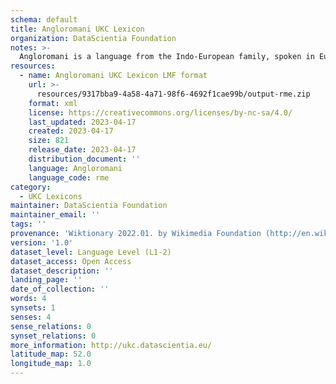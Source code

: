 ```yaml
---
schema: default
title: Angloromani UKC Lexicon
organization: DataScientia Foundation
notes: >-
  Angloromani is a language from the Indo-European family, spoken in Eurasia. The UKC Lexicon of Angloromani is represented as a lexico-semantic network. It consists of words, word senses, synsets, as well as sense-level and synset-level relationships.
resources:
  - name: Angloromani UKC Lexicon LMF format
    url: >-
      resources/9317bba9-4a58-4a71-98f6-4692f1cae99b/output-rme.zip
    format: xml
    license: https://creativecommons.org/licenses/by-nc-sa/4.0/
    last_updated: 2023-04-17
    created: 2023-04-17
    size: 821
    release_date: 2023-04-17
    distribution_document: ''
    language: Angloromani
    language_code: rme
category:
  - UKC Lexicons
maintainer: DataScientia Foundation
maintainer_email: ''
tags: ''
provenance: 'Wiktionary 2022.01. by Wikimedia Foundation (http://en.wiktionary.org); Princeton WordNet 2.1 by Princeton University (https://wordnet.princeton.edu)'
version: '1.0'
dataset_level: Language Level (L1-2)
dataset_access: Open Access
dataset_description: ''
landing_page: ''
date_of_collection: ''
words: 4
synsets: 1
senses: 4
sense_relations: 0
synset_relations: 0
more_information: http://ukc.datascientia.eu/
latitude_map: 52.0
longitude_map: 1.0
---
```

